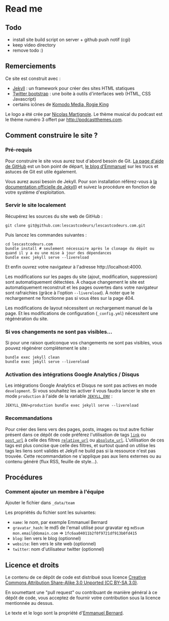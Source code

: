 # Read me

## Todo

- install site build script on server + github push notif (cgi)
- keep video directory
- remove todo :)

## Remerciements

Ce site est construit avec :

- [Jekyll][Jekyll] : un framework pour créer des sites HTML statiques
- [Twitter bootstrap][Twitter bootstrap] : une boite à outils d'interfaces web (HTML, CSS Javascript)
- certains icônes de [Komodo Media, Rogie King][Komodo]

Le logo a été crée par [Nicolas Martignole][touilleur]. 
Le thème musical du podcast est le thème numéro 3 offert par <http://podcastthemes.com>.

## Comment construire le site ?

### Pré-requis

Pour construire le site vous aurez tout d'abord besoin de Git. [La page d'aide de GitHub](http://help.github.com/) est un bon point de départ, [le blog
d'Emmanuel](http://in.relation.to/Bloggers/HibernateMovesToGitGitTipsAndTricks) sur les trucs et astuces de Git est utile également.

Vous aurez aussi besoin de Jekyll. Pour son installation référez-vous à [la documentation officielle de Jekyll](https://jekyllrb.com/docs/installation/)) et
suivez la procédure en fonction de votre système d'exploitation.

### Servir le site localement
Récupérez les sources du site web de GitHub :

    git clone git@github.com:lescastcodeurs/lescastcodeurs.com.git

Puis lancez les commandes suivantes :

    cd lescastcodeurs.com
    bundle install # seulement nécessaire après le clonage du dépôt ou quand il y a eu une mise à jour des dépendances
    bundle exec jekyll serve --livereload

Et enfin ouvrez votre navigateur à l'adresse http://localhost:4000.

Les modifications sur les pages du site (ajout, modification, suppression) sont automatiquement détectées. À chaque changement le site est automatiquement
reconstruit et les pages ouvertes dans votre navigateur sont rafraichies (grâce à l'option `--livereload`). À noter que le rechargement ne fonctionne pas si
vous êtes sur la page 404.

Les modifications de layout nécessitent un rechargement manuel de la page. Et les modifications de configuration (`_config.yml`) nécessitent une régénération du
site.

### Si vos changements ne sont pas visibles...

Si pour une raison quelconque vos changements ne sont pas visibles, vous pouvez régénérer complètement le site :

    bundle exec jekyll clean
    bundle exec jekyll serve --livereload

### Activation des intégrations Google Analytics / Disqus

Les intégrations Google Analytics et Disqus ne sont pas actives en mode `development`. Si vous souhaitez les activer il vous faudra lancer le site en mode
`production` à l'aide de la variable [`JEKYLL_ENV`](https://jekyllrb.com/docs/configuration/environments/) :

    JEKYLL_ENV=production bundle exec jekyll serve --livereload

### Recommandations

Pour créer des liens vers des pages, posts, images ou tout autre fichier présent dans ce dépôt de code préférez l'utilisation de tags
[`link`](https://jekyllrb.com/docs/liquid/tags/#link) ou [`post_url`](https://jekyllrb.com/docs/liquid/tags/#linking-to-posts) à celle des filtres
[`relative_url`](https://jekyllrb.com/docs/liquid/filters/) ou [`absolute_url`](https://jekyllrb.com/docs/liquid/filters/). L'utilisation de ces tags est plus
concise que celle des filtres, et surtout quand on utilise les tags les liens sont validés et Jekyll ne build pas si la ressource n'est pas trouvée. Cette
recommandation ne s'applique pas aux liens externes ou au contenu généré (flux RSS, feuille de style...).

## Procédures

### Comment ajouter un membre à l'équipe

Ajouter le fichier dans `_data/team`

Les propriétés du fichier sont les suivantes:

- `name`: le nom, par exemple Emmanuel Bernard
- `gravatar_hash`: le md5 de l'email utilisé pour gravatar eg `md5sum mon.email@domain.com` => `1fc6aa04011b2f0f9721df913b0fd415`
- `blog`: lien vers le blog (optionnel)
- `website`: lien vers le site web (optionnel)
- `twitter`: nom d'utilisateur twitter (optionnel)


## Licence et droits

Le contenu de ce dépôt de code est distribué sous licence 
[Creative Commons Attribution Share-Alike 3.0 Unported (CC BY-SA 3.0)][cc].

En soumettant une "pull request" ou contribuant de manière général à ce dépôt de code, 
vous acceptez de fournir votre contribution sous la licence mentionnée au dessus.

Le texte et le logo sont la propriété d'[Emmanuel Bernard][emmanuel-site].

[Wattie]: http://www.flickr.com/photos/wattie/2113068944/in/photostream
[Jekyll]: https://jekyllrb.com
[Twitter bootstrap]: http://twitter.github.com/bootstrap/
[Komodo]: http://www.komodomedia.com
[cc]: http://creativecommons.org/licenses/by-sa/3.0/
[emmanuel-site]: http://emmanuelbernard.com
[touilleur]: http://www.touilleur-express.fr/
